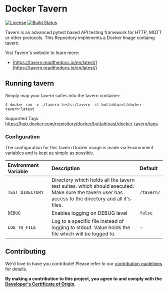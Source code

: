 # Docker Tavern

[![License](https://img.shields.io/badge/License-Apache%202.0-blue.svg)](https://opensource.org/licenses/Apache-2.0)
[![Build Status](https://drone.buttahtoast.ch/api/badges/buttahtoast/docker-tavern/status.svg)](https://drone.buttahtoast.ch/buttahtoast/docker-tavern)

Tavern is an advanced pytest based API testing framework for HTTP, MQTT or other protocols. This Repository implements a Docker Image containg tavern.

Vist Tavern's website to learn more:

  * [https://tavern.readthedocs.io/en/latest/](https://tavern.readthedocs.io/en/latest/)

## Running tavern

Simply map your tavern suites into the tavern container:

```
$ docker run -v ./tavern-tests:/tavern -it buttahtoast/docker-tavern:latest
```

Supported Tags: https://hub.docker.com/repository/docker/buttahtoast/docker-tavern/tags

### Configuration

The configuration for this tavern Docker image is made via Environment variables and is kept as simple as possible.

|**Environment Variable**|**Description**|**Default**|
|:-----------------------|:--------------|:----------|
| `TEST_DIRECTORY` | Directory which holds all the tavern test suites. which should executed. Make sure the tavern user has access to the directory and all it's files. | `/tavern/` |
| `DEBUG` | Enables logging on DEBUG level | `false` |
| `LOG_TO_FILE` | Log to a specific file instead of logging to stdout. Value holds the file which will be logged to. | - |

## Contributing

We'd love to have you contribute! Please refer to our [contribution guidelines](CONTRIBUTING.md) for details.

**By making a contribution to this project, you agree to and comply with the
[Developer's Certificate of Origin](https://developercertificate.org/).**
